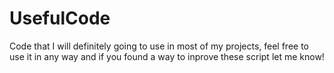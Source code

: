 # UsefulCode
Code that I will definitely going to use in most of my projects,
feel free to use it in any way and if you found a way to inprove these script let me know!
